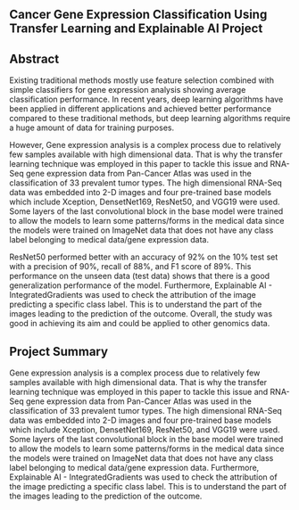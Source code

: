 ## Cancer Gene Expression Classification Using Transfer Learning and Explainable AI Project

## Abstract

Existing traditional methods mostly use feature selection combined with simple classifiers for gene expression analysis showing average classification performance.
In recent years, deep learning algorithms have been applied in different applications and achieved better performance compared to these traditional methods, 
but deep learning algorithms require a huge amount of data for training purposes.

However, Gene expression analysis is a complex process due to relatively few samples available with high dimensional data. 
That is why the transfer learning technique was employed in this paper to tackle this issue and RNA-Seq gene expression data from 
Pan-Cancer Atlas was used in the classification of 33 prevalent tumor types. The high dimensional RNA-Seq data was embedded into 2-D images and four pre-trained base models 
which include Xception, DensetNet169, ResNet50, and VGG19 were used. Some layers of the last convolutional block in the base model 
were trained to allow the models to learn some patterns/forms in the medical data since the models were trained on ImageNet data that does not have any class label
belonging to medical data/gene expression data.

ResNet50 performed better with an accuracy of 92% on the 10% test set with a precision of 90%, recall of 88%, and F1 score of 89%. 
This performance on the unseen data (test data) shows that there is a good generalization performance of the model. 
Furthermore, Explainable AI - IntegratedGradients was used to check the attribution of the image predicting a specific class label. 
This is to understand the part of the images leading to the prediction of the outcome. 
Overall, the study was good in achieving its aim and could be applied to other genomics data.


## Project Summary
Gene expression analysis is a complex process due to relatively few samples available with high dimensional data. That is why the transfer learning technique was employed in this paper to tackle this issue and RNA-Seq gene expression data from Pan-Cancer Atlas was used in the classification of 33 prevalent tumor types. The high dimensional RNA-Seq data was embedded into 2-D images and four pre-trained base models which include Xception, DensetNet169, ResNet50, and VGG19 were used. Some layers of the last convolutional block in the base model were trained to allow the models to learn some patterns/forms in the medical data since the models were trained on ImageNet data that does not have any class label belonging to medical data/gene expression data. Furthermore, Explainable AI - IntegratedGradients was used to check the attribution of the image predicting a specific class label. This is to understand the part of the images leading to the prediction of the outcome. 
